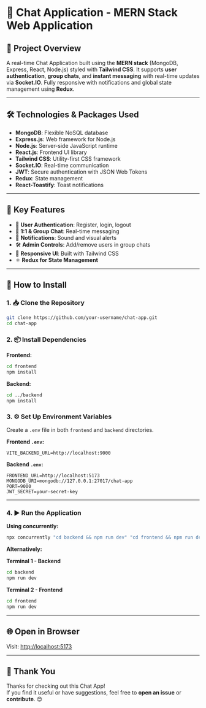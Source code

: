 # 💬 Chat Application - MERN Stack Web Application

## 📌 Project Overview

A real-time Chat Application built using the **MERN stack** (MongoDB, Express, React, Node.js) styled with **Tailwind CSS**. It supports **user authentication**, **group chats**, and **instant messaging** with real-time updates via **Socket.IO**. Fully responsive with notifications and global state management using **Redux**.

---

## 🛠️ Technologies & Packages Used

- **MongoDB**: Flexible NoSQL database  
- **Express.js**: Web framework for Node.js  
- **Node.js**: Server-side JavaScript runtime  
- **React.js**: Frontend UI library  
- **Tailwind CSS**: Utility-first CSS framework  
- **Socket.IO**: Real-time communication  
- **JWT**: Secure authentication with JSON Web Tokens  
- **Redux**: State management  
- **React-Toastify**: Toast notifications  

---

## 🚀 Key Features

- 🔐 **User Authentication**: Register, login, logout  
- 💬 **1:1 & Group Chat**: Real-time messaging  
- 🔔 **Notifications**: Sound and visual alerts  
- 🛠️ **Admin Controls**: Add/remove users in group chats  
- 📱 **Responsive UI**: Built with Tailwind CSS  
- ⚛️ **Redux for State Management**

---

## 🧩 How to Install

### 1. 📥 Clone the Repository

```bash
git clone https://github.com/your-username/chat-app.git
cd chat-app
```

### 2. 📦 Install Dependencies

**Frontend:**

```bash
cd frontend
npm install
```

**Backend:**

```bash
cd ../backend
npm install
```

### 3. ⚙️ Set Up Environment Variables

Create a `.env` file in both `frontend` and `backend` directories.

**Frontend `.env`:**

```env
VITE_BACKEND_URL=http://localhost:9000
```

**Backend `.env`:**

```env
FRONTEND_URL=http://localhost:5173
MONGODB_URI=mongodb://127.0.0.1:27017/chat-app
PORT=9000
JWT_SECRET=your-secret-key
```

---

### 4. ▶️ Run the Application

**Using concurrently:**

```bash
npx concurrently "cd backend && npm run dev" "cd frontend && npm run dev"
```

**Alternatively:**

**Terminal 1 - Backend**

```bash
cd backend
npm run dev
```

**Terminal 2 - Frontend**

```bash
cd frontend
npm run dev
```

---

## 🌐 Open in Browser

Visit: [http://localhost:5173](http://localhost:5173)

---

## 🙏 Thank You

Thanks for checking out this Chat App!  
If you find it useful or have suggestions, feel free to **open an issue** or **contribute**. 😊